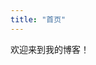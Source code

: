 ```yaml
---
title: "首页"
---
```


欢迎来到我的博客！

<!-- <style>
  /* 背景全站生效 */
  html, body {
    height: 100%;
  }
  body {
    background-image: url('/images/bg.jpg');
    background-size: cover;          /* 铺满屏幕 */
    background-position: center;     /* 居中 */
    background-attachment: fixed;    /* 视差感（可去掉） */
    background-repeat: no-repeat;
  }

  /* 可选：给内容加半透明白底，保证可读性 */
  .container, main, .pa4 {
    background: rgba(255,255,255,0.85);
    border-radius: 12px;
    padding: 1rem;
  }
</style> -->

